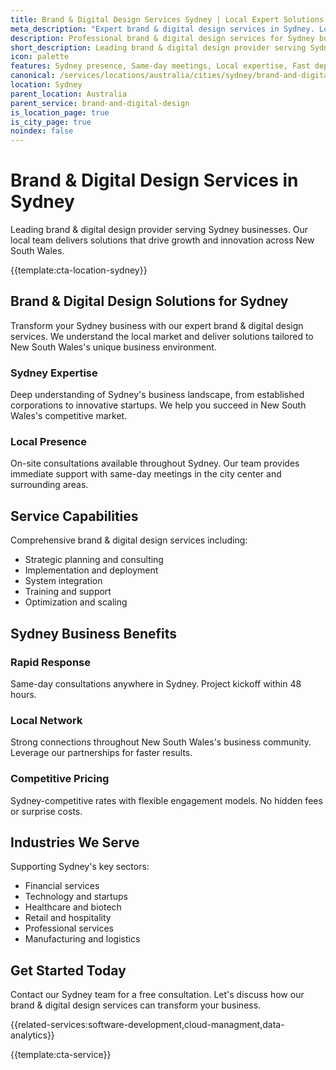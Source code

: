 ```yaml
---
title: Brand & Digital Design Services Sydney | Local Expert Solutions
meta_description: "Expert brand & digital design services in Sydney. Local team, same-day consultations, proven results. Transform your business today."
description: Professional brand & digital design services for Sydney businesses
short_description: Leading brand & digital design provider serving Sydney and New South Wales.
icon: palette
features: Sydney presence, Same-day meetings, Local expertise, Fast deployment, Competitive rates, Proven track record
canonical: /services/locations/australia/cities/sydney/brand-and-digital-design-sydney.html
location: Sydney
parent_location: Australia
parent_service: brand-and-digital-design
is_location_page: true
is_city_page: true
noindex: false
---
```


# Brand & Digital Design Services in Sydney

Leading brand & digital design provider serving Sydney businesses. Our local team delivers solutions that drive growth and innovation across New South Wales.

{{template:cta-location-sydney}}

## Brand & Digital Design Solutions for Sydney

Transform your Sydney business with our expert brand & digital design services. We understand the local market and deliver solutions tailored to New South Wales's unique business environment.

### Sydney Expertise

Deep understanding of Sydney's business landscape, from established corporations to innovative startups. We help you succeed in New South Wales's competitive market.

### Local Presence

On-site consultations available throughout Sydney. Our team provides immediate support with same-day meetings in the city center and surrounding areas.

## Service Capabilities

Comprehensive brand & digital design services including:
- Strategic planning and consulting
- Implementation and deployment
- System integration
- Training and support
- Optimization and scaling

## Sydney Business Benefits

### Rapid Response
Same-day consultations anywhere in Sydney. Project kickoff within 48 hours.

### Local Network
Strong connections throughout New South Wales's business community. Leverage our partnerships for faster results.

### Competitive Pricing
Sydney-competitive rates with flexible engagement models. No hidden fees or surprise costs.

## Industries We Serve

Supporting Sydney's key sectors:
- Financial services
- Technology and startups
- Healthcare and biotech
- Retail and hospitality
- Professional services
- Manufacturing and logistics

## Get Started Today

Contact our Sydney team for a free consultation. Let's discuss how our brand & digital design services can transform your business.

{{related-services:software-development,cloud-managment,data-analytics}}

{{template:cta-service}}
